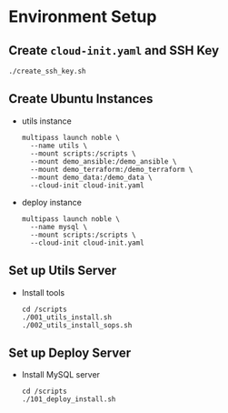 # Environment Setup

## Create `cloud-init.yaml` and SSH Key

```shell
./create_ssh_key.sh
```

## Create Ubuntu Instances

* utils instance
  ```shell
  multipass launch noble \
    --name utils \
    --mount scripts:/scripts \
    --mount demo_ansible:/demo_ansible \
    --mount demo_terraform:/demo_terraform \
    --mount demo_data:/demo_data \
    --cloud-init cloud-init.yaml
  ```

* deploy instance
  ```shell
  multipass launch noble \
    --name mysql \
    --mount scripts:/scripts \
    --cloud-init cloud-init.yaml
  ```

## Set up Utils Server

* Install tools
  ```shell
  cd /scripts
  ./001_utils_install.sh
  ./002_utils_install_sops.sh
  ```

## Set up Deploy Server

* Install MySQL server
  ```shell
  cd /scripts
  ./101_deploy_install.sh
  ```

